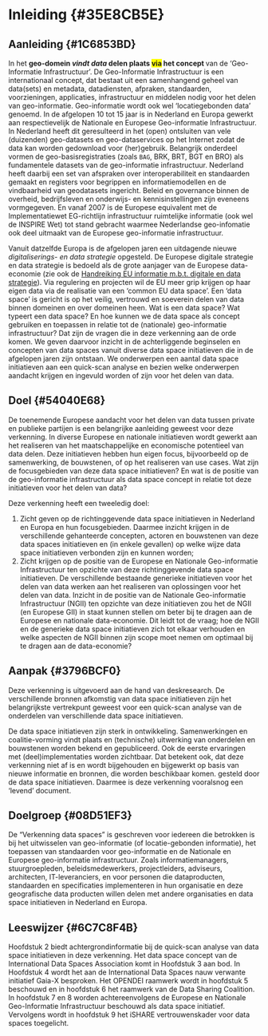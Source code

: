 # Inleiding {#35E8CB5E}

## Aanleiding {#1C6853BD}

In het <b>geo-domein </b><b><i>vindt data</i></b><b> delen plaats </b><b><span style='background-color: yellow;'>via</span></b><b> het concept </b>van de ‘Geo-Informatie Infrastructuur’. De Geo-Informatie Infrastructuur is een internationaal concept, dat bestaat uit een samenhangend geheel van data(sets) en metadata, datadiensten, afpraken, standaarden, voorzieningen, applicaties, infrastructuur en middelen nodig voor het delen van geo-informatie. Geo-informatie wordt ook wel ‘locatiegebonden data’ genoemd. In de afgelopen 10 tot 15 jaar is in Nederland en Europa gewerkt aan respectievelijk de Nationale en Europese Geo-informatie Infrastructuur. In Nederland heeft dit geresulteerd in het (open) ontsluiten van vele (duizenden) geo-datasets en geo-dataservices op het Internet zodat de data kan worden gedownload voor (her)gebruik. Belangrijk onderdeel vormen de geo-basisregistraties (zoals <code>BAG</code>, BRK, BRT, BGT en BRO) als fundamentele datasets van de geo-informatie infrastructuur. Nederland heeft daarbij een set van afspraken over interoperabiliteit en standaarden gemaakt en registers voor begrippen en informatiemodellen en de vindbaarheid van geodatasets ingericht. Beleid en governance binnen de overheid, bedrijfsleven en onderwijs- en kennisinstellingen zijn eveneens vormgegeven. En vanaf 2007 is de Europese equivalent met de Implementatiewet EG-richtlijn infrastructuur ruimtelijke informatie (ook wel de INSPIRE Wet) tot stand gebracht waarmee Nederlandse geo-infomatie ook deel uitmaakt van de Europese geo-informatie infrastructuur.  

Vanuit datzelfde Europa is de afgelopen jaren een uitdagende nieuwe <dfn class='index-term' id='d4e98'>digitaliserings- en data strategie</dfn> opgesteld. De Europese digitale strategie en data strategie is bedoeld als de grote aanjager van de Europese data-economie (zie ook de <a href='https://docs.geostandaarden.nl/eu/handreiking-EU-informatie/' target='_blank'>Handreiking EU informatie m.b.t. digitale en data strategie</a>). Via regulering en projecten wil de EU meer grip krijgen op haar eigen data via de realisatie van een ‘common EU data space’. Een ‘data space’ is gericht is op het veilig, vertrouwd en soeverein delen van data binnen domeinen en over domeinen heen. Wat is een data space? Wat typeert een data space? En hoe kunnen we de data space als concept gebruiken en toepassen in relatie tot de (nationale) geo-informatie infrastructuur? Dat zijn de vragen die in deze verkenning aan de orde komen. We geven daarvoor inzicht in de achterliggende beginselen en concepten van data spaces vanuit diverse data space initiatieven die in de afgelopen jaren zijn ontstaan. We onderwerpen een aantal data space initiatieven aan een quick-scan analyse en bezien welke onderwerpen aandacht krijgen en ingevuld worden of zijn voor het delen van data.

## Doel {#54040E68}

De toenemende Europese aandacht voor het delen van data tussen private en publieke partijen is een belangrijke aanleiding geweest voor deze verkenning. In diverse Europese en nationale initiatieven wordt gewerkt aan het realiseren van het maatschappelijke en economische potentieel van data delen. Deze initiatieven hebben hun eigen focus, bijvoorbeeld op de samenwerking, de bouwstenen, of op het realiseren van use cases. Wat zijn de focusgebieden van deze data space initiatieven? En wat is de positie van de geo-informatie infrastructuur als data space concept in relatie tot deze initiatieven voor het delen van data?

Deze verkenning heeft een tweeledig doel:<br/>
<ol><li>Zicht geven op de richtinggevende data space initiatieven in Nederland en Europa en hun focusgebieden. Daarmee inzicht krijgen in de verschillende gehanteerde concepten, actoren en bouwstenen van deze data spaces initiatieven en (in enkele gevallen) op welke wijze data space initiatieven verbonden zijn en kunnen worden; </li>
<li>Zicht krijgen op de positie van de Europese en Nationale Geo-informatie Infrastructuur ten opzichte van deze richtinggevende data space initiatieven. De verschillende bestaande generieke initiatieven voor het delen van data werken aan het realiseren van oplossingen voor het delen van data. Inzicht in de positie van de Nationale Geo-informatie Infrastructuur (NGII) ten opzichte van deze initiatieven zou het de NGII (en Europese GII) in staat kunnen stellen om beter bij te dragen aan de Europese en nationale data-economie. Dit leidt tot de vraag; hoe de NGII en de generieke data space initiatieven zich tot elkaar verhouden en welke aspecten de NGII binnen zijn scope moet nemen om optimaal bij te dragen aan de data-economie?</li>
</ol>

## Aanpak {#3796BCF0}

Deze verkenning is uitgevoerd aan de hand van deskresearch. De verschillende bronnen afkomstig van data space initiatieven zijn het belangrijkste vertrekpunt geweest voor een quick-scan analyse van de onderdelen van verschillende data space initiatieven. 

De data space initiatieven zijn sterk in ontwikkeling. Samenwerkingen en coalitie-vorming vindt plaats en (technische) uitwerking van onderdelen en bouwstenen worden bekend en gepubliceerd. Ook de eerste ervaringen met (deel)implementaties worden zichtbaar. Dat betekent ook, dat deze verkenning niet af is en wordt bijgehouden en bijgewerkt op basis van nieuwe informatie en bronnen, die worden beschikbaar komen. gesteld door de data space initiatieven. Daarmee is deze verkenning vooralsnog een ‘levend’ document. <br/>
## Doelgroep {#08D51EF3}

De “Verkenning data spaces” is geschreven voor iedereen die betrokken is bij het uitwisselen van geo-informatie (of locatie-gebonden informatie), het toepassen van standaarden voor geo-informatie en de Nationale en Europese geo-informatie infrastructuur. Zoals informatiemanagers, stuurgroepleden, beleidsmedewerkers, projectleiders, adviseurs, architecten, IT-leveranciers, en voor personen die dataproducten, standaarden en specificaties implementeren in hun organisatie en deze geografische data producten willen delen met andere organisaties en data space initiatieven in Nederland en Europa.<br/>
## Leeswijzer {#6C7C8F4B}

Hoofdstuk 2 biedt achtergrondinformatie bij de quick-scan analyse van data space initiatieven in deze verkenning. Het data space concept van de International Data Spaces Association komt in Hoofdstuk 3 aan bod. In Hoofdstuk 4 wordt het aan de International Data Spaces nauw verwante initiatief Gaia-X besproken. Het OPENDEI raamwerk wordt in hoofdstuk 5 beschouwd en in hoofdstuk 6 het raamwerk van de Data Sharing Coalition. In hoofdstuk 7 en 8 worden achtereenvolgens de Europese en Nationale Geo-Informatie Infrastructuur beschouwd als data space initiatief. Vervolgens wordt in hoofdstuk 9 het iSHARE vertrouwenskader voor data spaces toegelicht. 

